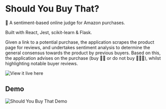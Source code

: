 # Should You Buy That?
🛒 A sentiment-based online judge for Amazon purchases.

Built with React, Jest, scikit-learn & Flask.

Given a link to a potential purchase, the application scrapes the product page for reviews, and undertakes sentiment analysis to determine the general consensus towards the product by previous buyers. Based on this, the application advises on the purchase (buy 👍🏾 or do not buy 🙅🏾‍♀️), whilst highlighting notable buyer reviews.

![View it live here](https://should-you-buy-that.netlify.app/)
## Demo
![Should You Buy That Demo](https://i.imgur.com/jO1upfQ.gif)
